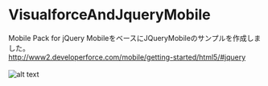 VisualforceAndJqueryMobile
==========================

Mobile Pack for jQuery MobileをベースにJQueryMobileのサンプルを作成しました。
<br/>
http://www2.developerforce.com/mobile/getting-started/html5/#jquery
<br/>
<br/>
![alt text](http://cdn-ak.f.st-hatena.com/images/fotolife/t/tyoshikawa1106/20131125/20131125220517.png)
